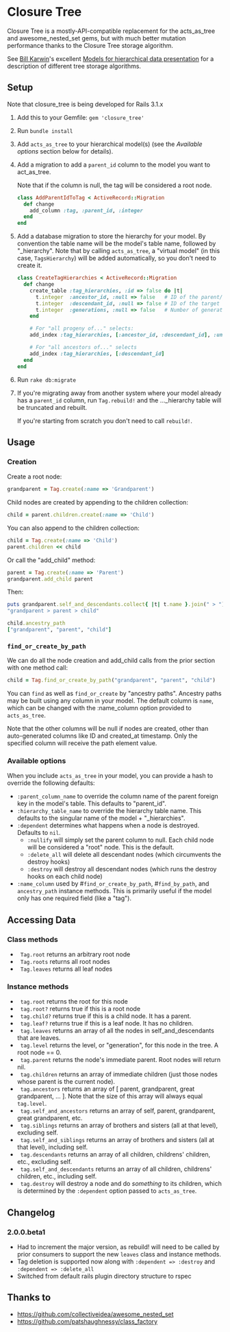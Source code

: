 # Closure Tree

Closure Tree is a mostly-API-compatible replacement for the
acts_as_tree and awesome_nested_set gems, but with much better
mutation performance thanks to the Closure Tree storage algorithm.

See [Bill Karwin](http://karwin.blogspot.com/)'s excellent
[Models for hierarchical data presentation](http://www.slideshare.net/billkarwin/models-for-hierarchical-data)
for a description of different tree storage algorithms.

## Setup

Note that closure_tree is being developed for Rails 3.1.x

1.  Add this to your Gemfile: ```gem 'closure_tree'```

2.  Run ```bundle install```

3.  Add ```acts_as_tree``` to your hierarchical model(s) (see the <em>Available options</em> section below for details).

4.  Add a migration to add a ```parent_id``` column to the model you want to act_as_tree.

    Note that if the column is null, the tag will be considered a root node.

      ```ruby
      class AddParentIdToTag < ActiveRecord::Migration
        def change
          add_column :tag, :parent_id, :integer
        end
      end
      ```

5.  Add a database migration to store the hierarchy for your model. By
    convention the table name will be the model's table name, followed by
    "_hierarchy". Note that by calling ```acts_as_tree```, a "virtual model" (in this case, ```TagsHierarchy```) will be added automatically, so you don't need to create it.

      ```ruby
      class CreateTagHierarchies < ActiveRecord::Migration
        def change
          create_table :tag_hierarchies, :id => false do |t|
            t.integer  :ancestor_id, :null => false   # ID of the parent/grandparent/great-grandparent/... tag
            t.integer  :descendant_id, :null => false # ID of the target tag
            t.integer  :generations, :null => false   # Number of generations between the ancestor and the descendant. Parent/child = 1, for example.
          end

          # For "all progeny of..." selects:
          add_index :tag_hierarchies, [:ancestor_id, :descendant_id], :unique => true

          # For "all ancestors of..." selects
          add_index :tag_hierarchies, [:descendant_id]
        end
      end
      ```

6.  Run ```rake db:migrate```

7.  If you're migrating away from another system where your model already has a
    ```parent_id``` column, run ```Tag.rebuild!``` and the
    ..._hierarchy table will be truncated and rebuilt.

    If you're starting from scratch you don't need to call ```rebuild!```.

## Usage

### Creation

Create a root node:

  ```ruby
  grandparent = Tag.create(:name => 'Grandparent')
  ```

Child nodes are created by appending to the children collection:

  ```ruby
  child = parent.children.create(:name => 'Child')
  ```

You can also append to the children collection:

  ```ruby
  child = Tag.create(:name => 'Child')
  parent.children << child
  ```

Or call the "add_child" method:

  ```ruby
  parent = Tag.create(:name => 'Parent')
  grandparent.add_child parent
  ```

Then:

  ```ruby
  puts grandparent.self_and_descendants.collect{ |t| t.name }.join(" > ")
  "grandparent > parent > child"

  child.ancestry_path
  ["grandparent", "parent", "child"]
  ```

### <code>find_or_create_by_path</code>

We can do all the node creation and add_child calls from the prior section with one method call:

  ```ruby
  child = Tag.find_or_create_by_path("grandparent", "parent", "child")
  ```

You can ```find``` as well as ```find_or_create``` by "ancestry paths". Ancestry paths may be built using any column in your model. The default column is ```name```, which can be changed with the :name_column option provided to ```acts_as_tree```.

Note that the other columns will be null if nodes are created, other than auto-generated columns like ID and created_at timestamp. Only the specified column will receive the path element value.

### Available options
<a id="options" />

When you include ```acts_as_tree``` in your model, you can provide a hash to override the following defaults:

* ```:parent_column_name``` to override the column name of the parent foreign key in the model's table. This defaults to "parent_id".
* ```:hierarchy_table_name``` to override the hierarchy table name. This defaults to the singular name of the model + "_hierarchies".
* ```:dependent``` determines what happens when a node is destroyed. Defaults to ```nil```.
    * ```:nullify``` will simply set the parent column to null. Each child node will be considered a "root" node. This is the default.
    * ```:delete_all``` will delete all descendant nodes (which circumvents the destroy hooks)
    * ```:destroy``` will destroy all descendant nodes (which runs the destroy hooks on each child node)
* ```:name_column``` used by #```find_or_create_by_path```, #```find_by_path```, and ```ancestry_path``` instance methods. This is primarily useful if the model only has one required field (like a "tag").

## Accessing Data

### Class methods

* ``` Tag.root``` returns an arbitrary root node
* ``` Tag.roots``` returns all root nodes
* ``` Tag.leaves``` returns all leaf nodes

### Instance methods

* ``` tag.root``` returns the root for this node
* ``` tag.root?``` returns true if this is a root node
* ``` tag.child?``` returns true if this is a child node. It has a parent.
* ``` tag.leaf?``` returns true if this is a leaf node. It has no children.
* ``` tag.leaves``` returns an array of all the nodes in self_and_descendants that are leaves.
* ``` tag.level``` returns the level, or "generation", for this node in the tree. A root node == 0.
* ``` tag.parent``` returns the node's immediate parent. Root nodes will return nil.
* ``` tag.children``` returns an array of immediate children (just those nodes whose parent is the current node).
* ``` tag.ancestors``` returns an array of [ parent, grandparent, great grandparent, ... ]. Note that the size of this array will always equal ```tag.level```.
* ``` tag.self_and_ancestors``` returns an array of self, parent, grandparent, great grandparent, etc.
* ``` tag.siblings``` returns an array of brothers and sisters (all at that level), excluding self.
* ``` tag.self_and_siblings``` returns an array of brothers and sisters (all at that level), including self.
* ``` tag.descendants``` returns an array of all children, childrens' children, etc., excluding self.
* ``` tag.self_and_descendants``` returns an array of all children, childrens' children, etc., including self.
* ``` tag.destroy``` will destroy a node and do <em>something</em> to its children, which is determined by the ```:dependent``` option passed to ```acts_as_tree```.

## Changelog

### 2.0.0.beta1

* Had to increment the major version, as rebuild! will need to be called by prior consumers to support the new ```leaves``` class and instance methods.
* Tag deletion is supported now along with ```:dependent => :destroy``` and ```:dependent => :delete_all```
* Switched from default rails plugin directory structure to rspec

## Thanks to

* https://github.com/collectiveidea/awesome_nested_set
* https://github.com/patshaughnessy/class_factory
